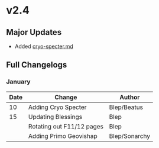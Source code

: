 # v2.4

## Major Updates

* Added [cryo-specter.md](../../monsters/specters/cryo-specter.md "mention")

## Full Changelogs

### January

| Date | Change                    | Author        |
| ---- | ------------------------- | ------------- |
| 10   | Adding Cryo Specter       | Blep/Beatus   |
| 15   | Updating Blessings        | Blep          |
|      | Rotating out F11/12 pages | Blep          |
|      | Adding Primo Geovishap    | Blep/Sonarchy |

###
